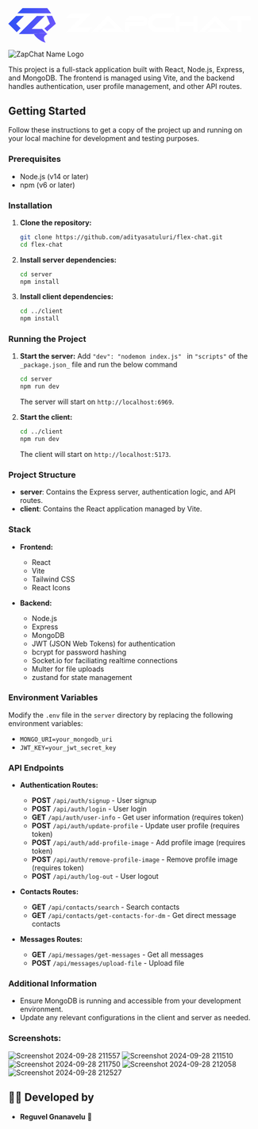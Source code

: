 <svg width="1450" height="200" viewBox="0 0 1450 200" fill="none" xmlns="http://www.w3.org/2000/svg">
<path d="M45.2018 45.2018L0 90.4036L48.8107 139.214L71.0543 116.256L45.2018 90.4036L90.4036 45.2018H45.2018Z" fill="white"/>
<path d="M45.2018 45.2018L0 90.4036L48.8107 139.214L71.0543 116.256L45.2018 90.4036L90.4036 45.2018H45.2018Z" fill="url(#paint0_linear_31_29)"/>
<path d="M89.7564 120.538L60.5598 150.673H225.83L195.695 120.538H135.426L210.762 45.2018H165.561L90.2242 120.538H89.7564Z" fill="white"/>
<path d="M89.7564 120.538L60.5598 150.673H225.83L195.695 120.538H135.426L210.762 45.2018H165.561L90.2242 120.538H89.7564Z" fill="url(#paint1_linear_31_29)"/>
<path d="M52.5561 30.1345L82.5112 0H225.83L248.431 30.1345H52.5561Z" fill="white"/>
<path d="M52.5561 30.1345L82.5112 0H225.83L248.431 30.1345H52.5561Z" fill="url(#paint2_linear_31_29)"/>
<path d="M208.969 117.937L225.112 134.529L275.336 90.583L253.812 44.843H221.525L241.256 90.583L208.969 117.937Z" fill="white"/>
<path d="M208.969 117.937L225.112 134.529L275.336 90.583L253.812 44.843H221.525L241.256 90.583L208.969 117.937Z" fill="url(#paint3_linear_31_29)"/>
<path d="M215.695 200C186.637 193.901 150.224 162.332 147.982 148.43L210.314 144.395L226.009 150.673C210.314 161.435 196.861 166.368 215.695 200Z" fill="white"/>
<path d="M215.695 200C186.637 193.901 150.224 162.332 147.982 148.43L210.314 144.395L226.009 150.673C210.314 161.435 196.861 166.368 215.695 200Z" fill="url(#paint4_linear_31_29)"/>
<path d="M399.92 112.48H485.168L457.52 140H333.488L415.408 58.08H333.488L361.008 30.56H481.84L399.92 112.48ZM531.05 140L554.7 116.35H618.72L578.68 76.31L514.99 140H481.55L572.63 48.92C574.317 47.2333 576.333 46.39 578.68 46.39C581.027 46.39 583.043 47.2333 584.73 48.92L675.81 140H531.05ZM778.62 46.39C786.686 46.39 793.58 49.2867 799.3 55.08C805.02 60.8 807.88 67.6933 807.88 75.76C807.88 83.8267 805.02 90.72 799.3 96.44C793.58 102.16 786.686 105.02 778.62 105.02H701.18V140H677.42V81.37H778.62C780.16 81.37 781.48 80.82 782.58 79.72C783.68 78.62 784.23 77.3 784.23 75.76C784.23 74.22 783.68 72.9 782.58 71.8C781.48 70.6267 780.16 70.04 778.62 70.04H677.42L701.18 46.39H778.62ZM845.499 66.528C840.208 71.8187 837.563 78.176 837.563 85.6C837.563 92.9387 840.208 99.2533 845.499 104.544C850.79 109.835 857.147 112.48 864.571 112.48H961.851V140H864.571C854.672 140 845.542 137.568 837.179 132.704C828.816 127.84 822.203 121.227 817.339 112.864C812.475 104.501 810.043 95.4133 810.043 85.6C810.043 75.7867 812.475 66.6987 817.339 58.336C822.203 49.888 828.816 43.232 837.179 38.368C845.542 33.504 854.672 31.072 864.571 31.072H961.851L934.203 58.592H864.571C857.147 58.592 850.79 61.2373 845.499 66.528ZM1074.7 46.39H1098.35V140H1074.7V105.02H991.764V140H968.114V46.39H991.764V81.37H1074.7V46.39ZM1151.28 140L1174.93 116.35H1238.95L1198.91 76.31L1135.22 140H1101.78L1192.86 48.92C1194.55 47.2333 1196.56 46.39 1198.91 46.39C1201.26 46.39 1203.27 47.2333 1204.96 48.92L1296.04 140H1151.28ZM1297.96 46.39H1404.66V70.04H1351.31V140H1327.66V70.04H1274.31L1297.96 46.39Z" fill="white"/>
<defs>
<linearGradient id="paint0_linear_31_29" x1="0" y1="0" x2="374.621" y2="190.277" gradientUnits="userSpaceOnUse">
<stop stop-color="#2E52F6"/>
<stop offset="0.169805" stop-color="#3452F5"/>
<stop offset="1" stop-color="#8C57FF"/>
</linearGradient>
<linearGradient id="paint1_linear_31_29" x1="0" y1="0" x2="374.621" y2="190.277" gradientUnits="userSpaceOnUse">
<stop stop-color="#2E52F6"/>
<stop offset="0.169805" stop-color="#3452F5"/>
<stop offset="1" stop-color="#8C57FF"/>
</linearGradient>
<linearGradient id="paint2_linear_31_29" x1="0" y1="0" x2="374.621" y2="190.277" gradientUnits="userSpaceOnUse">
<stop stop-color="#2E52F6"/>
<stop offset="0.169805" stop-color="#3452F5"/>
<stop offset="1" stop-color="#8C57FF"/>
</linearGradient>
<linearGradient id="paint3_linear_31_29" x1="0" y1="0" x2="374.621" y2="190.277" gradientUnits="userSpaceOnUse">
<stop stop-color="#2E52F6"/>
<stop offset="0.169805" stop-color="#3452F5"/>
<stop offset="1" stop-color="#8C57FF"/>
</linearGradient>
<linearGradient id="paint4_linear_31_29" x1="0" y1="0" x2="374.621" y2="190.277" gradientUnits="userSpaceOnUse">
<stop stop-color="#2E52F6"/>
<stop offset="0.169805" stop-color="#3452F5"/>
<stop offset="1" stop-color="#8C57FF"/>
</linearGradient>
</defs>
</svg>

![ZapChat Name Logo](https://github.com/user-attachments/assets/2005bf4c-470a-4411-a56d-101bbe7f663d)

This project is a full-stack application built with React, Node.js, Express, and MongoDB. The frontend is managed using Vite, and the backend handles authentication, user profile management, and other API routes.

## Getting Started

Follow these instructions to get a copy of the project up and running on your local machine for development and testing purposes.

### Prerequisites

- Node.js (v14 or later)
- npm (v6 or later)

### Installation

1. **Clone the repository:**

   ```bash
   git clone https://github.com/adityasatuluri/flex-chat.git
   cd flex-chat
   ```

2. **Install server dependencies:**

   ```bash
   cd server
   npm install
   ```

3. **Install client dependencies:**

   ```bash
   cd ../client
   npm install
   ```

### Running the Project

1. **Start the server:** Add `"dev": "nodemon index.js" ` in `"scripts"` of the `_package.json_` file and run the below command

   ```bash
   cd server
   npm run dev
   ```

   The server will start on `http://localhost:6969`.

2. **Start the client:**

   ```bash
   cd ../client
   npm run dev
   ```

   The client will start on `http://localhost:5173`.

### Project Structure

- **server**: Contains the Express server, authentication logic, and API routes.
- **client**: Contains the React application managed by Vite.

### Stack

- **Frontend:**

  - React
  - Vite
  - Tailwind CSS
  - React Icons

- **Backend:**
  - Node.js
  - Express
  - MongoDB
  - JWT (JSON Web Tokens) for authentication
  - bcrypt for password hashing
  - Socket.io for faciliating realtime connections
  - Multer for file uploads
  - zustand for state management

### Environment Variables

Modify the `.env` file in the `server` directory by replacing the following environment variables:

- `MONGO_URI=your_mongodb_uri`
- `JWT_KEY=your_jwt_secret_key`

### API Endpoints

- **Authentication Routes:**

  - **POST** `/api/auth/signup` - User signup
  - **POST** `/api/auth/login` - User login
  - **GET** `/api/auth/user-info` - Get user information (requires token)
  - **POST** `/api/auth/update-profile` - Update user profile (requires token)
  - **POST** `/api/auth/add-profile-image` - Add profile image (requires token)
  - **POST** `/api/auth/remove-profile-image` - Remove profile image (requires token)
  - **POST** `/api/auth/log-out` - User logout

- **Contacts Routes:**

  - **GET** `/api/contacts/search` - Search contacts
  - **GET** `/api/contacts/get-contacts-for-dm` - Get direct message contacts

- **Messages Routes:**
  - **GET** `/api/messages/get-messages` - Get all messages
  - **POST** `/api/messages/upload-file` - Upload file

### Additional Information

- Ensure MongoDB is running and accessible from your development environment.
- Update any relevant configurations in the client and server as needed.

### Screenshots:
![Screenshot 2024-09-28 211557](https://github.com/user-attachments/assets/e80b9882-7978-4a50-a7b9-213dca8c98be)
![Screenshot 2024-09-28 211510](https://github.com/user-attachments/assets/5b8349f5-2861-4e0f-8032-9ecdbdfc6e57)
![Screenshot 2024-09-28 211750](https://github.com/user-attachments/assets/9b183bcf-3bf7-4e07-9ddd-5c6ec3cabc45)
![Screenshot 2024-09-28 212058](https://github.com/user-attachments/assets/d76a94a0-20a3-466c-b74c-e77dceeac734)
![Screenshot 2024-09-28 212527](https://github.com/user-attachments/assets/f037464f-b61b-41ec-9fe5-2b4ee06619c2)

## 👨‍💻 Developed by

- **Reguvel Gnanavelu** 🚀
